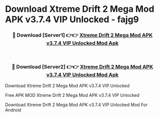 # Download Xtreme Drift 2 Mega Mod APK v3.7.4 VIP Unlocked - fajg9



<div align="center">
<h3>🔴 Download [Server1] 👉👉 <a href="https://momento.my/?title=Xtreme_Drift_2_Mega_Mod_APK_v3.7.4_VIP_Unlocked">Xtreme Drift 2 Mega Mod APK v3.7.4 VIP Unlocked Mod Apk</a></h3><br>

<h3>🔴 Download [Server2] 👉👉 <a href="https://momento.my/?title=Xtreme_Drift_2_Mega_Mod_APK_v3.7.4_VIP_Unlocked">Xtreme Drift 2 Mega Mod APK v3.7.4 VIP Unlocked Mod Apk</a></h3>
</div>



Download Xtreme Drift 2 Mega Mod APK v3.7.4 VIP Unlocked 

Free APK MOD Xtreme Drift 2 Mega Mod APK v3.7.4 VIP Unlocked 

Download Xtreme Drift 2 Mega Mod APK v3.7.4 VIP Unlocked Mod For Android
